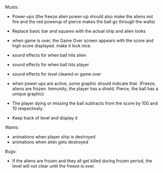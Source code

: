 Musts:

* Power-ups (the freeze alien power-up should also make the aliens not fire and the red powerup of pierce makes the ball go through the walls)

* Replace basic bar and squares with the actual ship and alien looks
* when game is over, the Game Over screen appears with the score and high score displayed. make it look nice.

* sound effects for when ball hits alien
* sound effects for when ball hits player
* sound effects for level cleared or game over
* when power ups are active, some graphic should indicate that. (Freeze, aliens are frozen. Immunity, the player has a shield. Pierce, the ball has a unique graphic)
* The player dying or missing the ball subtracts from the score by 100 and 10 respectively.
* Keep track of level and display it



Wants:

* animations when player ship is destroyed
* animations when alien gets destroyed



Bugs:

* If the aliens are frozen and they all get killed during frozen period, the level will not clear until the freeze is over.

